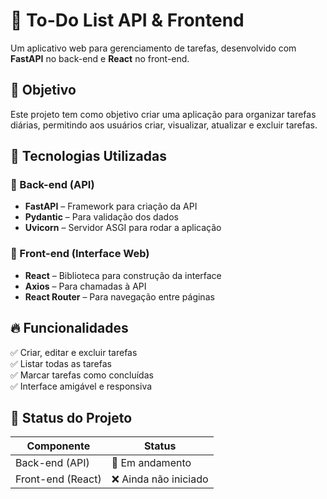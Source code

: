 # 📌 To-Do List API & Frontend

Um aplicativo web para gerenciamento de tarefas, desenvolvido com **FastAPI** no back-end e **React** no front-end.

## 🎯 Objetivo
Este projeto tem como objetivo criar uma aplicação para organizar tarefas diárias, permitindo aos usuários criar, visualizar, atualizar e excluir tarefas.

## 🚀 Tecnologias Utilizadas

### 🔹 Back-end (API)
- **FastAPI** – Framework para criação da API
- **Pydantic** – Para validação dos dados
- **Uvicorn** – Servidor ASGI para rodar a aplicação

### 🔹 Front-end (Interface Web)
- **React** – Biblioteca para construção da interface
- **Axios** – Para chamadas à API
- **React Router** – Para navegação entre páginas


## 🔥 Funcionalidades
✅ Criar, editar e excluir tarefas  
✅ Listar todas as tarefas  
✅ Marcar tarefas como concluídas  
✅ Interface amigável e responsiva  

## 📌 Status do Projeto

| Componente       | Status          |
|-----------------|----------------|
| Back-end (API)  | 🚧 Em andamento |
| Front-end (React) | ❌ Ainda não iniciado |



